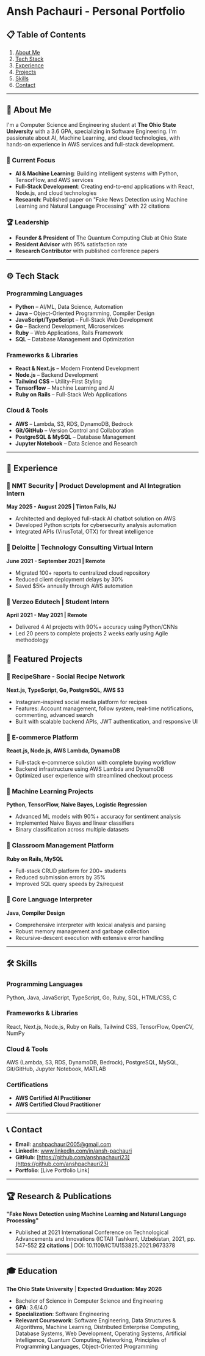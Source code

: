 # Ansh Pachauri - Personal Portfolio

## 📋 Table of Contents

1. [About Me](#-about-me)
2. [Tech Stack](#-tech-stack)
3. [Experience](#-experience)
4. [Projects](#-projects)
5. [Skills](#-skills)
6. [Contact](#-contact)

---

## 🚀 About Me

I'm a Computer Science and Engineering student at **The Ohio State University** with a 3.6 GPA, specializing in Software Engineering. I'm passionate about AI, Machine Learning, and cloud technologies, with hands-on experience in AWS services and full-stack development.

### 🎯 Current Focus
- **AI & Machine Learning**: Building intelligent systems with Python, TensorFlow, and AWS services
- **Full-Stack Development**: Creating end-to-end applications with React, Node.js, and cloud technologies
- **Research**: Published paper on "Fake News Detection using Machine Learning and Natural Language Processing" with 22 citations

### 🏆 Leadership
- **Founder & President** of The Quantum Computing Club at Ohio State
- **Resident Advisor** with 95% satisfaction rate
- **Research Contributor** with published conference papers

---

## ⚙️ Tech Stack

### Programming Languages
* **Python** – AI/ML, Data Science, Automation
* **Java** – Object-Oriented Programming, Compiler Design
* **JavaScript/TypeScript** – Full-Stack Web Development
* **Go** – Backend Development, Microservices
* **Ruby** – Web Applications, Rails Framework
* **SQL** – Database Management and Optimization

### Frameworks & Libraries
* **React & Next.js** – Modern Frontend Development
* **Node.js** – Backend Development
* **Tailwind CSS** – Utility-First Styling
* **TensorFlow** – Machine Learning and AI
* **Ruby on Rails** – Full-Stack Web Applications

### Cloud & Tools
* **AWS** – Lambda, S3, RDS, DynamoDB, Bedrock
* **Git/GitHub** – Version Control and Collaboration
* **PostgreSQL & MySQL** – Database Management
* **Jupyter Notebook** – Data Science and Research

---

## 💼 Experience

### 🏢 NMT Security | Product Development and AI Integration Intern
**May 2025 - August 2025 | Tinton Falls, NJ**
- Architected and deployed full-stack AI chatbot solution on AWS
- Developed Python scripts for cybersecurity analysis automation
- Integrated APIs (VirusTotal, OTX) for threat intelligence

### 🏢 Deloitte | Technology Consulting Virtual Intern  
**June 2021 - September 2021 | Remote**
- Migrated 100+ reports to centralized cloud repository
- Reduced client deployment delays by 30%
- Saved $5K+ annually through AWS automation

### 🏢 Verzeo Edutech | Student Intern
**April 2021 - May 2021 | Remote**
- Delivered 4 AI projects with 90%+ accuracy using Python/CNNs
- Led 20 peers to complete projects 2 weeks early using Agile methodology

## 🚀 Featured Projects

### 🍳 RecipeShare - Social Recipe Network
**Next.js, TypeScript, Go, PostgreSQL, AWS S3**
- Instagram-inspired social media platform for recipes
- Features: Account management, follow system, real-time notifications, commenting, advanced search
- Built with scalable backend APIs, JWT authentication, and responsive UI

### 🛒 E-commerce Platform  
**React.js, Node.js, AWS Lambda, DynamoDB**
- Full-stack e-commerce solution with complete buying workflow
- Backend infrastructure using AWS Lambda and DynamoDB
- Optimized user experience with streamlined checkout process

### 🧠 Machine Learning Projects
**Python, TensorFlow, Naive Bayes, Logistic Regression**
- Advanced ML models with 90%+ accuracy for sentiment analysis
- Implemented Naive Bayes and linear classifiers
- Binary classification across multiple datasets

### 🏫 Classroom Management Platform
**Ruby on Rails, MySQL**
- Full-stack CRUD platform for 200+ students
- Reduced submission errors by 35%
- Improved SQL query speeds by 2s/request

### 🔧 Core Language Interpreter
**Java, Compiler Design**
- Comprehensive interpreter with lexical analysis and parsing
- Robust memory management and garbage collection
- Recursive-descent execution with extensive error handling

---

## 🛠️ Skills

### Programming Languages
Python, Java, JavaScript, TypeScript, Go, Ruby, SQL, HTML/CSS, C

### Frameworks & Libraries  
React, Next.js, Node.js, Ruby on Rails, Tailwind CSS, TensorFlow, OpenCV, NumPy

### Cloud & Tools
AWS (Lambda, S3, RDS, DynamoDB, Bedrock), PostgreSQL, MySQL, Git/GitHub, Jupyter Notebook, MATLAB

### Certifications
- **AWS Certified AI Practitioner**
- **AWS Certified Cloud Practitioner**

---

## 📞 Contact

- **Email**: anshpachauri2005@gmail.com
- **LinkedIn**: www.linkedIn.com/in/ansh-pachauri
- **GitHub**: [https://github.com/anshpachauri23](https://github.com/anshpachauri23)
- **Portfolio**: [Live Portfolio Link]

---

## 🏆 Research & Publications

**"Fake News Detection using Machine Learning and Natural Language Processing"**
- Published at 2021 International Conference on Technological Advancements and Innovations (ICTAI) Tashkent, Uzbekistan, 2021, pp. 547-552 **22 citations** | DOI: 10.1109/ICTAI153825.2021.9673378

---

## 🎓 Education

**The Ohio State University** | **Expected Graduation: May 2026**
- Bachelor of Science in Computer Science and Engineering
- **GPA**: 3.6/4.0
- **Specialization**: Software Engineering
- **Relevant Coursework**: Software Engineering, Data Structures & Algorithms, Machine Learning, Distributed Enterprise Computing, Database Systems, Web Development, Operating Systems, Artificial Intelligence, Quantum Computing, Networking, Principles of Programming Languages, Object-Oriented Programming
